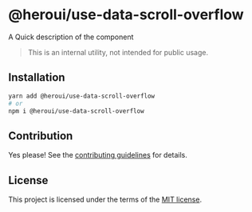 # @heroui/use-data-scroll-overflow

A Quick description of the component

> This is an internal utility, not intended for public usage.

## Installation

```sh
yarn add @heroui/use-data-scroll-overflow
# or
npm i @heroui/use-data-scroll-overflow
```

## Contribution

Yes please! See the
[contributing guidelines](https://github.com/nextui-org/nextui/blob/master/CONTRIBUTING.md)
for details.

## License

This project is licensed under the terms of the
[MIT license](https://github.com/nextui-org/nextui/blob/master/LICENSE).
